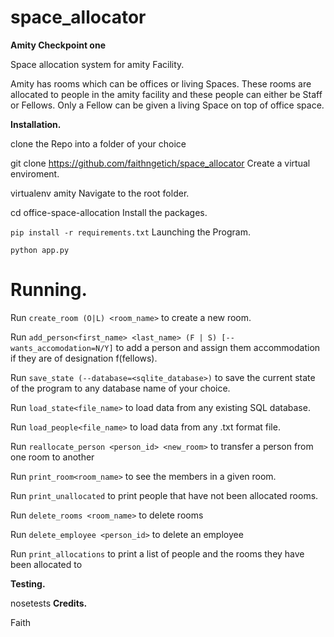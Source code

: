 # space_allocator
**Amity Checkpoint one**

Space allocation system for amity Facility.

Amity has rooms which can be offices or living Spaces. These rooms are allocated to people in the amity facility and these people can either be Staff or Fellows. Only a Fellow can be given a living Space on top of office space.

**Installation.**

clone the Repo into a folder of your choice

git clone https://github.com/faithngetich/space_allocator
Create a virtual enviroment.

virtualenv amity
Navigate to the root folder.

cd office-space-allocation
Install the packages.

`pip install -r requirements.txt`
Launching the Program.

`python app.py`
# Running.

Run `create_room (O|L) <room_name>` to create a new room.

Run `add_person<first_name> <last_name> (F | S) [--wants_accomodation=N/Y]` to add a person and assign them accommodation if they are of designation f(fellows).

Run `save_state (--database=<sqlite_database>)` to save the current state of the program to any database name of your choice.

Run `load_state<file_name>` to load data from any existing SQL database.

Run `load_people<file_name>` to load data from any .txt format file.

Run `reallocate_person <person_id> <new_room>` to transfer a person from one room to another

Run `print_room<room_name>` to see the members in a given room.

Run `print_unallocated` to print people that have not been allocated rooms.

Run `delete_rooms <room_name>` to delete rooms

Run `delete_employee <person_id>` to delete an employee

Run `print_allocations` to print a list of people and the rooms they have been allocated to

**Testing.**

nosetests
**Credits.**

Faith
